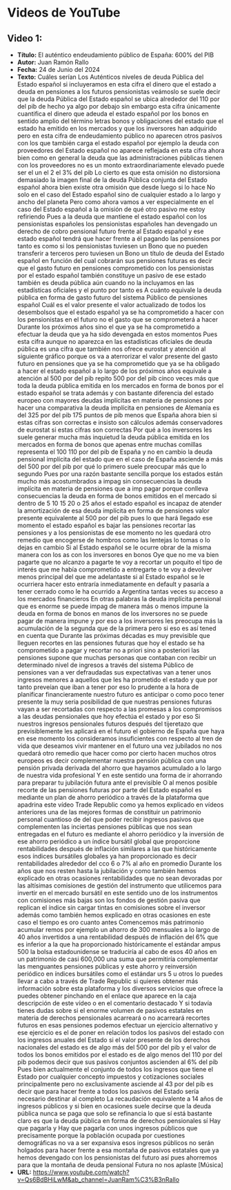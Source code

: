 # Videos de YouTube

## Video 1:

- **Título:** El auténtico endeudamiento público de España: 600% del PIB
- **Autor:** Juan Ramón Rallo
- **Fecha:** 24 de Junio del 2024
- **Texto:** Cuáles serían Los Auténticos niveles de deuda Pública del Estado español si incluyeramos en esta cifra el dinero que el estado a deuda en pensiones a los futuros pensionistas veámoslo se suele decir que la deuda Pública del Estado español se ubica alrededor del 110 por del pib de hecho ya algo por debajo sin embargo esta cifra únicamente cuantifica el dinero que adeuda el estado español por los bonos en sentido amplio del término letras bonos y obligaciones del estado que el estado ha emitido en los mercados y que los inversores han adquirido pero en esta cifra de endeudamiento público no aparecen otros pasivos con los que también carga el estado español por ejemplo la deuda con proveedores del Estado español no aparece reflejada en esta cifra ahora bien como en general la deuda que las administraciones públicas tienen con los proveedores no es un monto extraordinariamente elevado puede ser el un el 2 el 3% del pib Lo cierto es que esta omisión no distorsiona demasiado la imagen final de la deuda Pública conjunta del Estado español ahora bien existe otra omisión que desde luego si lo hace No solo en el caso del Estado español sino de cualquier estado a lo largo y ancho del planeta Pero como ahora vamos a ver especialmente en el caso del Estado español a la omisión de qué otro pasivo me estoy refiriendo Pues a la deuda que mantiene el estado español con los pensionistas españoles los pensionistas españoles han devengado un derecho de cobro pensional futuro frente al Estado español y ese estado español tendrá que hacer frente a él pagando las pensiones por tanto es como si los pensionistas tuviesen un Bono que no pueden transferir a terceros pero tuviesen un Bono un título de deuda del Estado español en función del cual cobrarán sus pensiones futuras es decir que el gasto futuro en pensiones comprometido con los pensionistas por el estado español también constituye un pasivo de ese estado también es deuda pública aún cuando no la incluyamos en las estadísticas oficiales y el punto por tanto es A cuánto equivale la deuda pública en forma de gasto futuro del sistema Público de pensiones español Cuál es el valor presente el valor actualizado de todos los desembolsos que el estado español ya se ha comprometido a hacer con los pensionistas en el futuro no el gasto que se comprometerá a hacer Durante los próximos años sino el que ya se ha comprometido a efectuar la deuda que ya ha sido devengada en estos momentos Pues esta cifra aunque no aparezca en las estadísticas oficiales de deuda pública es una cifra que también nos ofrece eurostat y atención al siguiente gráfico porque os va a aterrorizar el valor presente del gasto futuro en pensiones que ya se ha comprometido que ya se ha obligado a hacer el estado español a lo largo de los próximos años equivale a atención al 500 por del pib repito 500 por del pib cinco veces más que toda la deuda pública emitida en los mercados en forma de bonos por el estado español se trata además y con bastante diferencia del estado europeo con mayores deudas implícitas en materia de pensiones por hacer una comparativa la deuda implícita en pensiones de Alemania es del 325 por del pib 175 puntos de pib menos que España ahora bien si estas cifras son correctas e insisto son cálculos además conservadores de eurostat si estas cifras son correctas Por qué a los inversores les suele generar mucha más inquietud la deuda pública emitida en los mercados en forma de bonos que apenas entre muchas comillas representa el 100 110 por del pib de España y no en cambio la deuda pensional implícita del estado que en el caso de España asciende a más del 500 por del pib por qué lo primero suele preocupar más que lo segundo Pues por una razón bastante sencilla porque los estados están mucho más acostumbrados a impag sin consecuencias la deuda implícita en materia de pensiones que a imp pagar porque conlleva consecuencias la deuda en forma de bonos emitidos en el mercado si dentro de 5 10 15 20 o 25 años el estado español es incapaz de atender la amortización de esa deuda implícita en forma de pensiones valor presente equivalente al 500 por del pib pues lo que hará llegado ese momento el estado español es bajar las pensiones recortar las pensiones y a los pensionistas de ese momento no les quedará otro remedio que encogerse de hombros como las lentejas lo tomas o lo dejas en cambio Si al Estado español se le ocurre obrar de la misma manera con los as con los inversores en bonos Oye que no me va bien pagarte que no alcanzo a pagarte te voy a recortar un poquito el tipo de interés que me había comprometido a entregarte o te voy a devolver menos principal del que me adelantaste si al Estado español se le ocurriera hacer esto entraría inmediatamente en default y pasaría a tener cerrado como le ha ocurrido a Argentina tantas veces su acceso a los mercados financieros En otras palabras la deuda implícita pensional que es enorme se puede impag de manera más o menos impune la deuda en forma de bonos en manos de los inversores no se puede pagar de manera impune y por eso a los inversores les preocupa más la acumulación de la segunda que de la primera pero si eso es así tened en cuenta que Durante las próximas décadas es muy previsible que lleguen recortes en las pensiones futuras que hoy el estado se ha comprometido a pagar y recortar no a priori sino a posteriori las pensiones supone que muchas personas que contaban con recibir un determinado nivel de ingresos a través del sistema Público de pensiones van a ver defraudadas sus expectativas van a tener unos ingresos menores a aquellos que les ha prometido el estado y que por tanto preveían que iban a tener por eso lo prudente a la hora de planificar financieramente nuestro futuro es anticipar o como poco tener presente la muy seria posibilidad de que nuestras pensiones futuras vayan a ser recortadas con respecto a las promesas a los compromisos a las deudas pensionales que hoy efectúa el estado y por eso Si nuestros ingresos pensionales futuros después del tijeretazo que previsiblemente les aplicará en el futuro el gobierno de España que haya en ese momento los consideramos insuficientes con respecto al tren de vida que deseamos vivir mantener en el futuro una vez jubilados no nos quedará otro remedio que hacer como por cierto hacen muchos otros europeos es decir complementar nuestra pensión pública con una pensión privada derivada del ahorro que hayamos acumulado a lo largo de nuestra vida profesional Y en este sentido una forma de ir ahorrando para preparar tu jubilación futura ante el previsible O al menos posible recorte de las pensiones futuras por parte del Estado español es mediante un plan de ahorro periódico a través de la plataforma que apadrina este vídeo Trade Republic como ya hemos explicado en vídeos anteriores una de las mejores formas de constituir un patrimonio personal cuantioso de del que poder recibir ingresos pasivos que complementen las inciertas pensiones públicas que nos sean entregadas en el futuro es mediante el ahorro periódico y la inversión de ese ahorro periódico a un índice bursátil global que proporcione rentabilidades después de inflación similares a las que históricamente esos índices bursátiles globales ya han proporcionado es decir rentabilidades alrededor del cco 6 o 7% al año en promedio Durante los años que nos resten hasta la jubilación y como también hemos explicado en otras ocasiones rentabilidades que no sean devoradas por las altísimas comisiones de gestión del instrumento que utilicemos para invertir en el mercado bursátil en este sentido uno de los instrumentos con comisiones más bajas son los fondos de gestión pasiva que replican el índice sin cargar tintas en comisiones sobre el inversor además como también hemos explicado en otras ocasiones en este caso el tiempo es oro cuanto antes Comencemos más patrimonio acumular remos por ejemplo un ahorro de 300 mensuales a lo largo de 40 años invertidos a una rentabilidad después de inflación del 6% que es inferior a la que ha proporcionado históricamente el estándar ampus 500 la bolsa estadounidense se traduciría al cabo de esos 40 años en un patrimonio de casi 600,000 una suma que permitiría complementar las menguantes pensiones públicas y este ahorro y reinversión periódico en índices bursátiles como el estándar urs 5 u otros lo puedes llevar a cabo a través de Trade Republic si quieres obtener más información sobre esta plataforma y los diversos servicios que ofrece la puedes obtener pinchando en el enlace que aparece en la caja descripción de este vídeo o en el comentario destacado Y si todavía tienes dudas sobre si el enorme volumen de pasivos estatales en materia de derechos pensionales acarreará o no acarreará recortes futuros en esas pensiones podemos efectuar un ejercicio alternativo y ese ejercicio es el de poner en relación todos los pasivos del estado con los ingresos anuales del Estado si el valor presente de los derechos nacionales del estado es de algo más del 500 por del pib y el valor de todos los bonos emitidos por el estado es de algo menos del 110 por del pib podemos decir que sus pasivos conjuntos ascienden al 6% del pib Pues bien actualmente el conjunto de todos los ingresos que tiene el Estado por cualquier concepto impuestos y cotizaciones sociales principalmente pero no exclusivamente asciende al 43 por del pib es decir que para hacer frente a todos los pasivos del Estado sería necesario destinar al completo La recaudación equivalente a 14 años de ingresos públicos y si bien en ocasiones suele decirse que la deuda pública nunca se paga que solo se refinancia lo que sí está bastante claro es que la deuda pública en forma de derechos pensionales sí Hay que pagarla y Hay que pagarla con unos ingresos públicos que precisamente porque la población ocupada por cuestiones demográficas no va a ser expansiva esos ingresos públicos no serán holgados para hacer frente a esa montaña de pasivos estatales que ya hemos devengado con los pensionistas del futuro así pues ahorremos para que la montaña de deuda pensional Futura no nos aplaste [Música]
- **URL:** https://www.youtube.com/watch?v=Qs6BdBHiLwM&ab_channel=JuanRam%C3%B3nRallo